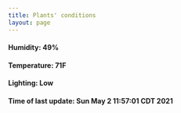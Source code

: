 ```yaml
---
title: Plants' conditions
layout: page
---
```



#### Humidity: 49%
#### Temperature: 71F
#### Lighting: Low
#### Time of last update: Sun May  2 11:57:01 CDT 2021
